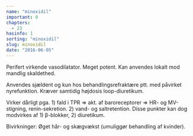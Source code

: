 ```yaml
---
name: "minoxidil"
important: 0
chapters:
  - 23
hasinfo: 1
sorting: "minoxidil"
slug: minoxidil
date: "2016-06-05"
---
```


Perifert virkende vasodilatator. Meget potent. Kan anvendes lokalt mod mandlig
skaldethed.

Anvendes sjældent og kun hos behandlingsrefraktære ptt. med påvirket
nyrefunktion. Kræver samtidig højdosis loop-diuretikum.

Virker dårligt pga. 1) fald i TPR => akt. af baroreceptorer => HR- og
MV-stigning, renin-sekretion. 2) vand- og saltretention. Disse punkter kan dog
modvirkes af 1) β-blokker, 2) diuretikum.

Bivirkninger: Øget hår- og skægvækst (umuliggør behandling af kvinder).
